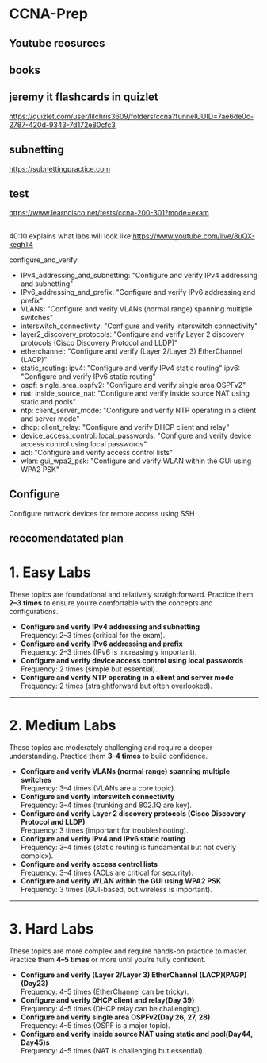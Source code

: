 # CCNA-Prep
## Youtube reosurces
## books

## jeremy it flashcards in quizlet
https://quizlet.com/user/lilchris3609/folders/ccna?funnelUUID=7ae6de0c-2787-420d-9343-7d172e80cfc3
## subnetting
https://subnettingpractice.com
## test
https://www.learncisco.net/tests/ccna-200-301?mode=exam
##
40:10 explains what labs will look like:https://www.youtube.com/live/8uQX-keghT4

configure_and_verify:
  - IPv4_addressing_and_subnetting: "Configure and verify IPv4 addressing and subnetting"
  - IPv6_addressing_and_prefix: "Configure and verify IPv6 addressing and prefix"
  - VLANs: "Configure and verify VLANs (normal range) spanning multiple switches"
  - interswitch_connectivity: "Configure and verify interswitch connectivity"
  - layer2_discovery_protocols: "Configure and verify Layer 2 discovery protocols (Cisco Discovery Protocol and LLDP)"
  - etherchannel: "Configure and verify (Layer 2/Layer 3) EtherChannel (LACP)"
  - static_routing: 
      ipv4: "Configure and verify IPv4 static routing"
      ipv6: "Configure and verify IPv6 static routing"
  - ospf:
      single_area_ospfv2: "Configure and verify single area OSPFv2"
  - nat:
      inside_source_nat: "Configure and verify inside source NAT using static and pools"
  - ntp:
      client_server_mode: "Configure and verify NTP operating in a client and server mode"
  - dhcp:
      client_relay: "Configure and verify DHCP client and relay"
  - device_access_control:
      local_passwords: "Configure and verify device access control using local passwords"
  - acl: "Configure and verify access control lists"
  - wlan:
      gui_wpa2_psk: "Configure and verify WLAN within the GUI using WPA2 PSK"


## Configure
Configure network devices for remote access using SSH


## reccomendatated plan
# 1. Easy Labs

These topics are foundational and relatively straightforward. Practice them **2–3 times** to ensure you’re comfortable with the concepts and configurations.

- **Configure and verify IPv4 addressing and subnetting**  
  Frequency: 2–3 times (critical for the exam).
- **Configure and verify IPv6 addressing and prefix**  
  Frequency: 2–3 times (IPv6 is increasingly important).
- **Configure and verify device access control using local passwords**  
  Frequency: 2 times (simple but essential).
- **Configure and verify NTP operating in a client and server mode**  
  Frequency: 2 times (straightforward but often overlooked).

---

# 2. Medium Labs

These topics are moderately challenging and require a deeper understanding. Practice them **3–4 times** to build confidence.

- **Configure and verify VLANs (normal range) spanning multiple switches**  
  Frequency: 3–4 times (VLANs are a core topic).
- **Configure and verify interswitch connectivity**  
  Frequency: 3–4 times (trunking and 802.1Q are key).
- **Configure and verify Layer 2 discovery protocols (Cisco Discovery Protocol and LLDP)**  
  Frequency: 3 times (important for troubleshooting).
- **Configure and verify IPv4 and IPv6 static routing**  
  Frequency: 3–4 times (static routing is fundamental but not overly complex).
- **Configure and verify access control lists**  
  Frequency: 3–4 times (ACLs are critical for security).
- **Configure and verify WLAN within the GUI using WPA2 PSK**  
  Frequency: 3 times (GUI-based, but wireless is important).

---

# 3. Hard Labs

These topics are more complex and require hands-on practice to master. Practice them **4–5 times** or more until you’re fully confident.

- **Configure and verify (Layer 2/Layer 3) EtherChannel (LACP)(PAGP)(Day23)**  
  Frequency: 4–5 times (EtherChannel can be tricky).
- **Configure and verify DHCP client and relay(Day 39)**  
  Frequency: 4–5 times (DHCP relay can be challenging).
- **Configure and verify single area OSPFv2(Day 26, 27, 28)**  
  Frequency: 4–5 times (OSPF is a major topic).
- **Configure and verify inside source NAT using static and pool(Day44, Day45)s**  
  Frequency: 4–5 times (NAT is challenging but essential).
